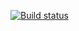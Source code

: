 [![Build status](https://ci.appveyor.com/api/projects/status/t4kyjo4s7ski84mo/branch/master?svg=true)](https://ci.appveyor.com/project/Ekaterina57414/rest/branch/master)